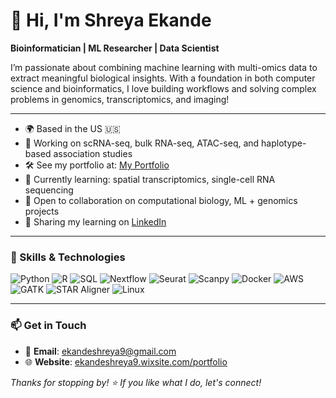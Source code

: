 # 👋 Hi, I'm Shreya Ekande

**Bioinformatician | ML Researcher | Data Scientist**

I’m passionate about combining machine learning with multi-omics data to extract meaningful biological insights. With a foundation in both computer science and bioinformatics, I love building workflows and solving complex problems in genomics, transcriptomics, and imaging!

---

- 🌍 Based in the US 🇺🇸
- 🧪 Working on scRNA-seq, bulk RNA-seq, ATAC-seq, and haplotype-based association studies
- 🛠️ See my portfolio at: [My Portfolio](https://ekandeshreya9.wixsite.com/portfolio)
- 🌱 Currently learning: spatial transcriptomics, single-cell RNA sequencing
- 🤝 Open to collaboration on computational biology, ML + genomics projects
- 🧠 Sharing my learning on [LinkedIn](https://www.linkedin.com/in/shreya-ekande)

---

### 🧬 Skills & Technologies

![Python](https://img.shields.io/badge/-Python-3776AB?style=flat&logo=python&logoColor=white)
![R](https://img.shields.io/badge/-R-276DC3?style=flat&logo=r&logoColor=white)
![SQL](https://img.shields.io/badge/-SQL-4479A1?style=flat&logo=postgresql&logoColor=white)
![Nextflow](https://img.shields.io/badge/-Nextflow-3b9f97?style=flat)
![Seurat](https://img.shields.io/badge/-Seurat-ffa500?style=flat)
![Scanpy](https://img.shields.io/badge/-Scanpy-00aabb?style=flat)
![Docker](https://img.shields.io/badge/-Docker-2496ED?style=flat&logo=docker&logoColor=white)
![AWS](https://img.shields.io/badge/-AWS-232F3E?style=flat&logo=amazon-aws)
![GATK](https://img.shields.io/badge/-GATK-3b9f97?style=flat)
![STAR Aligner](https://img.shields.io/badge/STAR-aligner-444444?style=flat) 
![Linux](https://img.shields.io/badge/-Linux-FCC624?style=flat&logo=linux&logoColor=black)

---

### 📫 Get in Touch

- 📧 **Email**: ekandeshreya9@gmail.com  
- 🌐 **Website**: [ekandeshreya9.wixsite.com/portfolio](https://ekandeshreya9.wixsite.com/portfolio)

_Thanks for stopping by! ⭐ If you like what I do, let's connect!_
